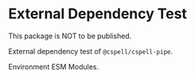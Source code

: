# External Dependency Test

This package is NOT to be published.

External dependency test of `@cspell/cspell-pipe`.

Environment ESM Modules.

